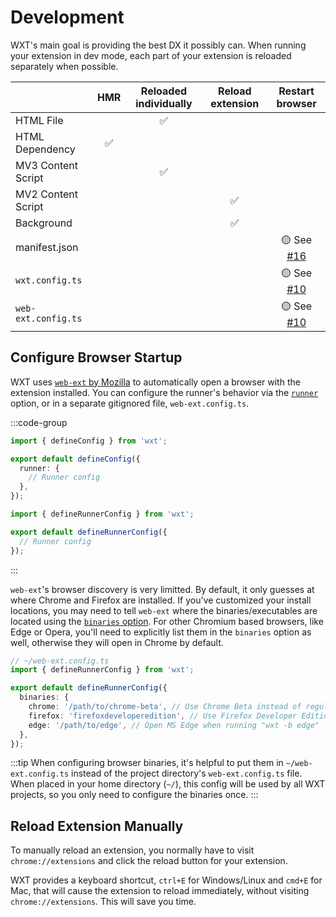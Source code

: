 # Development

WXT's main goal is providing the best DX it possibly can. When running your extension in dev mode, each part of your extension is reloaded separately when possible.

|                     | HMR | Reloaded individually | Reload extension |                    Restart browser                     |
| ------------------- | :-: | :-------------------: | :--------------: | :----------------------------------------------------: |
| HTML File           |     |          ✅           |
| HTML Dependency     | ✅  |
| MV3 Content Script  |     |          ✅           |
| MV2 Content Script  |     |                       |        ✅        |
| Background          |     |                       |        ✅        |
| manifest.json       |     |                       |                  | 🟡 See [#16](https://github.com/wxt-dev/wxt/issues/16) |
| `wxt.config.ts`     |     |                       |                  | 🟡 See [#10](https://github.com/wxt-dev/wxt/issues/10) |
| `web-ext.config.ts` |     |                       |                  | 🟡 See [#10](https://github.com/wxt-dev/wxt/issues/10) |

## Configure Browser Startup

WXT uses [`web-ext` by Mozilla](https://github.com/mozilla/web-ext) to automatically open a browser with the extension installed. You can configure the runner's behavior via the [`runner`](/api/wxt/interfaces/InlineConfig#runner) option, or in a separate gitignored file, `web-ext.config.ts`.

:::code-group

```ts [wxt.config.ts]
import { defineConfig } from 'wxt';

export default defineConfig({
  runner: {
    // Runner config
  },
});
```

```ts [web-ext.config.ts]
import { defineRunnerConfig } from 'wxt';

export default defineRunnerConfig({
  // Runner config
});
```

:::

`web-ext`'s browser discovery is very limitted. By default, it only guesses at where Chrome and Firefox are installed. If you've customized your install locations, you may need to tell `web-ext` where the binaries/executables are located using the [`binaries` option](/api/wxt/interfaces/ExtensionRunnerConfig#binaries). For other Chromium based browsers, like Edge or Opera, you'll need to explicitly list them in the `binaries` option as well, otherwise they will open in Chrome by default.

```ts
// ~/web-ext.config.ts
import { defineRunnerConfig } from 'wxt';

export default defineRunnerConfig({
  binaries: {
    chrome: '/path/to/chrome-beta', // Use Chrome Beta instead of regular Chrome
    firefox: 'firefoxdeveloperedition', // Use Firefox Developer Edition instead of regular Firefox
    edge: '/path/to/edge', // Open MS Edge when running "wxt -b edge"
  },
});
```

:::tip
When configuring browser binaries, it's helpful to put them in `~/web-ext.config.ts` instead of the project directory's `web-ext.config.ts` file. When placed in your home directory (`~/`), this config will be used by all WXT projects, so you only need to configure the binaries once.
:::

## Reload Extension Manually

To manually reload an extension, you normally have to visit `chrome://extensions` and click the reload button for your extension.

WXT provides a keyboard shortcut, `ctrl+E` for Windows/Linux and `cmd+E` for Mac, that will cause the extension to reload immediately, without visiting `chrome://extensions`. This will save you time.
